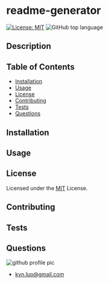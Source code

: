 
# readme-generator
[![License: MIT](https://img.shields.io/badge/License-MIT-yellow.svg)](https://opensource.org/licenses/MIT)
![GitHub top language](https://img.shields.io/github/languages/top/kev-luo/readme-generator)

## Description


## Table of Contents

* [Installation](#Installation)
* [Usage](#Usage)
* [License](#License)
* [Contributing](#Contributing)
* [Tests](#Tests)
* [Questions](#Questions)

## Installation
    

## Usage


## License
Licensed under the [MIT](https://opensource.org/licenses/MIT) License.

## Contributing


## Tests
    


## Questions
![github profile pic](https://github.com/kev-luo.png?size=100)
* [kvn.luo@gmail.com](kvn.luo@gmail.com)
